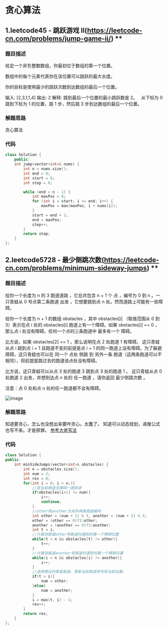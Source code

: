 # 贪心算法
## 1.leetcode45 - 跳跃游戏 II(https://leetcode-cn.com/problems/jump-game-ii/)    **
### 题目描述
给定一个非负整数数组，你最初位于数组的第一个位置。

数组中的每个元素代表你在该位置可以跳跃的最大长度。

你的目标是使用最少的跳跃次数到达数组的最后一个位置。

输入: [2,3,1,1,4]
输出: 2
解释: 跳到最后一个位置的最小跳跃数是 2。
     从下标为 0 跳到下标为 1 的位置，跳 1 步，然后跳 3 步到达数组的最后一个位置。

### 解题思路
贪心算法
### 代码
```c++
class Solution {
    public:
    int jump(vector<int>& nums) {
        int n = nums.size();
        int end = 0;
        int start = 0;
        int step = 0;

        while (end < n - 1) {
            int maxPos = 0;
            for (int i = start; i <= end; i++) {
                maxPos = max(maxPos, i + nums[i]);
            }
            start = end + 1;
            end = maxPos;
            step++;
        }
        return step;
    }
};
```

## 2.leetcode5728 - 最少侧跳次数(https://leetcode-cn.com/problems/minimum-sideway-jumps)   **
### 题目描述
给你一个长度为 n 的 3 跑道道路 ，它总共包含 n + 1 个 点 ，编号为 0 到 n 。一只青蛙从 0 号点第二条跑道 出发 ，它想要跳到点 n 处。然而道路上可能有一些障碍。

给你一个长度为 n + 1 的数组 obstacles ，其中 obstacles[i] （取值范围从 0 到 3）表示在点 i 处的 obstacles[i] 跑道上有一个障碍。如果 obstacles[i] == 0 ，那么点 i 处没有障碍。任何一个点的三条跑道中 最多有一个 障碍。

比方说，如果 obstacles[2] == 1 ，那么说明在点 2 处跑道 1 有障碍。
这只青蛙从点 i 跳到点 i + 1 且跑道不变的前提是点 i + 1 的同一跑道上没有障碍。为了躲避障碍，这只青蛙也可以在 同一个 点处 侧跳 到 另外一条 跑道（这两条跑道可以不相邻），但前提是跳过去的跑道该点处没有障碍。

比方说，这只青蛙可以从点 3 处的跑道 3 跳到点 3 处的跑道 1 。
这只青蛙从点 0 处跑道 2 出发，并想到达点 n 处的 任一跑道 ，请你返回 最少侧跳次数 。

注意：点 0 处和点 n 处的任一跑道都不会有障碍。

![image](https://user-images.githubusercontent.com/36949881/114307448-42f4fb00-9b12-11eb-8276-04b668a32550.png)


### 解题思路
知道要贪心，怎么也没想出来要咋贪心。太蠢了。
知道可以动态规划，递推公式也写不来。才是原罪。
[参考大佬写法](https://leetcode-cn.com/problems/minimum-sideway-jumps/solution/tan-xin-jiu-hao-by-helloworld-62-1eum/)

### 代码
```c++
class Solution {
public:
    int minSideJumps(vector<int>& obstacles) {
        int n = obstacles.size();
        int num = 2;
        int res = 0;
        for(int i = 0; i < n;){
            //若当前跑道无障碍一直前进
            if(obstacles[i+1] != num){
                i++;
                continue;
            }
            //other和another为另外两条跑道编号
            int other = (num + 1) % 3, another = (num + 2) % 3;
            other = (other == 0)?3:other;
            another = (another == 0)?3:another;
            int t = i;
            //计算测跳道other号跑道时遇到的第一个障碍位置
            while(t < n && obstacles[t] != other){
                t++;
            }
            //计算测跳道another号跑道时遇到的第一个障碍位置
            while(i < n && obstacles[i] != another){
                i++;
            }
            //选择靠后的那条跑道，更新当前跑道序号和当前位置。
            if(t > i){
                num = other;
            }else{
                num = another;
            }
            i = max(t, i) - 1;
            res++;
        }
        return res;
    }
};
```

